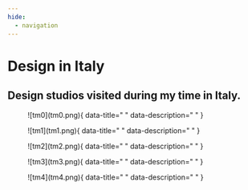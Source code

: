 ```yaml
---
hide:
  - navigation
---
```


# Design in Italy

## Design studios visited during my time in Italy.

<figure markdown>
  ![tm0](tm0.png){ data-title=" " data-description=" " }
  <figcaption> </figcaption>
</figure>

<figure markdown>
  ![tm1](tm1.png){ data-title=" " data-description=" " }
  <figcaption> </figcaption>
</figure>

<figure markdown>
  ![tm2](tm2.png){ data-title=" " data-description=" " }
  <figcaption> </figcaption>
</figure>

<figure markdown>
  ![tm3](tm3.png){ data-title=" " data-description=" " }
  <figcaption> </figcaption>
</figure>

<figure markdown>
  ![tm4](tm4.png){ data-title=" " data-description=" " }
  <figcaption> </figcaption>
</figure>
